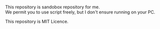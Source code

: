 This repository is sandobox repository for me.  
We permit you to use script freely, but I don't ensure running on your PC.  

This repository is MIT Licence.  
